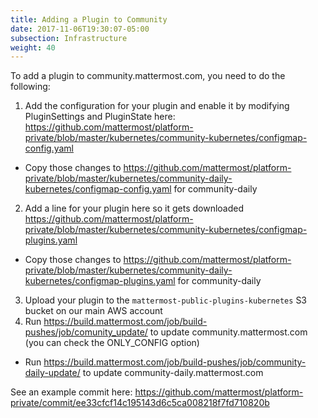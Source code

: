 ```yaml
---
title: Adding a Plugin to Community
date: 2017-11-06T19:30:07-05:00
subsection: Infrastructure 
weight: 40
---
```


To add a plugin to community.mattermost.com, you need to do the following:

1. Add the configuration for your plugin and enable it by modifying PluginSettings and PluginState here: https://github.com/mattermost/platform-private/blob/master/kubernetes/community-kubernetes/configmap-config.yaml
  - Copy those changes to https://github.com/mattermost/platform-private/blob/master/kubernetes/community-daily-kubernetes/configmap-config.yaml for community-daily
2. Add a line for your plugin here so it gets downloaded https://github.com/mattermost/platform-private/blob/master/kubernetes/community-kubernetes/configmap-plugins.yaml
  - Copy those changes to https://github.com/mattermost/platform-private/blob/master/kubernetes/community-daily-kubernetes/configmap-plugins.yaml for community-daily
3. Upload your plugin to the `mattermost-public-plugins-kubernetes` S3 bucket on our main AWS account
4. Run https://build.mattermost.com/job/build-pushes/job/comunity_update/ to update community.mattermost.com (you can check the ONLY_CONFIG option)
  - Run https://build.mattermost.com/job/build-pushes/job/community-daily-update/ to update community-daily.mattermost.com


See an example commit here: https://github.com/mattermost/platform-private/commit/ee33cfcf14c195143d6c5ca008218f7fd710820b
